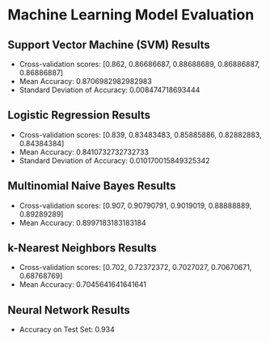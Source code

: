 # Machine Learning Model Evaluation

## Support Vector Machine (SVM) Results

- Cross-validation scores: [0.862, 0.86686687, 0.88688689, 0.86886887, 0.86886887]
- Mean Accuracy: 0.8706982982982983
- Standard Deviation of Accuracy: 0.008474718693444

## Logistic Regression Results

- Cross-validation scores: [0.839, 0.83483483, 0.85885886, 0.82882883, 0.84384384]
- Mean Accuracy: 0.8410732732732733
- Standard Deviation of Accuracy: 0.010170015849325342

## Multinomial Naive Bayes Results

- Cross-validation scores: [0.907, 0.90790791, 0.9019019, 0.88888889, 0.89289289]
- Mean Accuracy: 0.8997183183183184

## k-Nearest Neighbors Results

- Cross-validation scores: [0.702, 0.72372372, 0.7027027, 0.70670671, 0.68768769]
- Mean Accuracy: 0.7045641641641641

## Neural Network Results

- Accuracy on Test Set: 0.934
